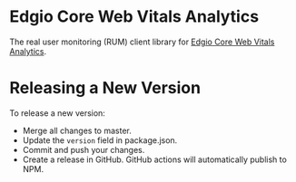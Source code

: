 # Edgio Core Web Vitals Analytics

The real user monitoring (RUM) client library for [Edgio Core Web Vitals Analytics](https://layer0.co/events/real-time-core-web-vitals-analytics).

# Releasing a New Version

To release a new version:

- Merge all changes to master.
- Update the `version` field in package.json.
- Commit and push your changes.
- Create a release in GitHub. GitHub actions will automatically publish to NPM.
